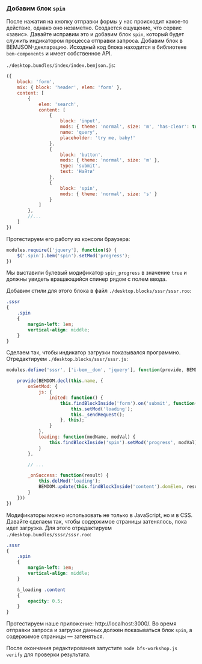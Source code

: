 ### Добавим блок `spin`

После нажатия на кнопку отправки формы у нас происходит какое-то действие, однако оно незаметно. Создается ощущение, что сервис «завис».
Давайте исправим это и добавим блок `spin`, который будет служить индикатором процесса отправки запроса. Добавим блок в BEMJSON-декларацию. Исходный код блока находится в библиотеке `bem-components` и имеет собственное API.

`./desktop.bundles/index/index.bemjson.js`:

```js
({
    block: 'form',
    mix: { block: 'header', elem: 'form' },
    content: [
        {
            elem: 'search',
            content: [
                {
                    block: 'input',
                    mods: { theme: 'normal', size: 'm', 'has-clear': true },
                    name: 'query',
                    placeholder: 'try me, baby!'
                },
                {
                    block: 'button',
                    mods: { theme: 'normal', size: 'm' },
                    type: 'submit',
                    text: 'Найти'
                },
                {
                    block: 'spin',
                    mods: { theme: 'normal', size: 's' }
                }
            ]
        },
        //...
    ]
})
```

Протестируем его работу из консоли браузера:

```js
modules.require(['jquery'], function($) {
    $('.spin').bem('spin').setMod('progress');
})
```

Мы выставили булевый модификатор `spin_progress` в значение `true` и должны увидеть вращающийся спинер рядом с полем ввода.

Добавим стили для этого блока в файл `./desktop.blocks/sssr/sssr.roo`:

```CSS
.sssr
{
    .spin
    {
        margin-left: 1em;
        vertical-align: middle;
    }
}
```

Сделаем так, чтобы индикатор загрузки показывался программно. Отредактируем `./desktop.blocks/sssr/sssr.js`:

```js
modules.define('sssr', ['i-bem__dom', 'jquery'], function(provide, BEMDOM, $) {

    provide(BEMDOM.decl(this.name, {
        onSetMod: {
            js: {
                inited: function() {
                    this.findBlockInside('form').on('submit', function() {
                        this.setMod('loading');
                        this._sendRequest();
                    }, this);
                }
            },
            loading: function(modName, modVal) {
                this.findBlockInside('spin').setMod('progress', modVal);
            }
        },

        // ...

        _onSuccess: function(result) {
            this.delMod('loading');
            BEMDOM.update(this.findBlockInside('content').domElem, result);
        }
    }))
})
```

Модификаторы можно использовать не только в JavaScript, но и в CSS. Давайте сделаем так, чтобы содержимое страницы затенялось, пока идет загрузка. Для этого отредактируем `./desktop.bundles/sssr/sssr.roo`:

```css
.sssr
{
    .spin
    {
        margin-left: 1em;
        vertical-align: middle;
    }

    &_loading .content
    {
        opacity: 0.5;
    }
}
```

Протестируем наше приложение: http://localhost:3000/. Во время отправки запроса и загрузки данных
должен показываться блок `spin`, а содержимое страницы — затеняться.

После окончания редактирования запустите `node bfs-workshop.js verify` для проверки результата.
